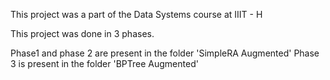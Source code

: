 This project was a part of the Data Systems course at IIIT - H

This project was done in 3 phases.

Phase1 and phase 2 are present in the folder 'SimpleRA Augmented'
Phase 3 is present in the folder 'BPTree Augmented'

